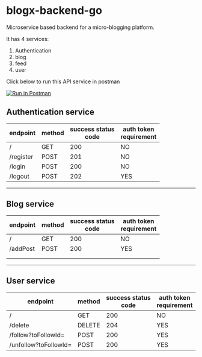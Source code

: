 # blogx-backend-go

Microservice based backend for a micro-blogging platform.

It has 4 services:

1. Authentication
2. blog
3. feed
4. user

Click below to run this API service in postman

[![Run in Postman](https://run.pstmn.io/button.svg)](https://app.getpostman.com/run-collection/25118959-d0fe8b6b-4aac-46af-b5b1-b557f0be7064?action=collection%2Ffork&source=rip_markdown&collection-url=entityId%3D25118959-d0fe8b6b-4aac-46af-b5b1-b557f0be7064%26entityType%3Dcollection%26workspaceId%3D572f4781-b67c-48e3-ae06-4fb3efc89053)

## Authentication service

| endpoint  | method | success status<br />code | auth token<br />requirement |
| --------- | ------ | ------------------------ | --------------------------- |
| /         | GET    | 200                      | NO                          |
| /register | POST   | 201                      | NO                          |
| /login    | POST   | 200                      | NO                          |
| /logout   | POST   | 202                      | YES                         |

---

## Blog service

| endpoint | method | success status<br />code | auth token<br />requirement |
| -------- | ------ | ------------------------ | --------------------------- |
| /        | GET    | 200                      | NO                          |
| /addPost | POST   | 200                      | YES                         |
|          |        |                          |                             |
|          |        |                          |                             |

---



## User service

| endpoint              | method | success status<br />code | auth token<br />requirement |
| --------------------- | ------ | ------------------------ | --------------------------- |
| /                     | GET    | 200                      | NO                          |
| /delete               | DELETE | 204                      | YES                         |
| /follow?toFollowId=   | POST   | 200                      | YES                         |
| /unfollow?toFollowId= | POST   | 200                      | YES                         |

